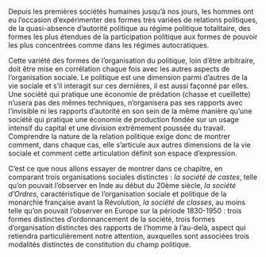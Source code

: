 Depuis les premières sociétés humaines jusqu’à nos jours, les hommes ont eu l’occasion d’expérimenter des formes très variées de relations politiques, de la quasi-absence d’autorité politique au régime politique totalitaire, des formes les plus étendues de la participation politique aux formes de pouvoir les plus concentrées comme dans les régimes autocratiques.

Cette variété des formes de l’organisation du politique, loin d’être arbitraire, doit être mise en corrélation chaque fois avec les autres aspects de l’organisation sociale. Le politique est une dimension parmi d’autres de la vie sociale et s’il interagit sur ces dernières, il est aussi façonné par elles. Une société qui pratique une économie de prédation (chasse et cueillette) n’usera pas des mêmes techniques, n’organisera pas ses rapports avec l’invisible ni les rapports d’autorité en son sein de la même manière qu’une société qui pratique une économie de production fondée sur un usage intensif du capital et une division extrêmement poussée du travail. Comprendre la nature de la relation politique exige donc de montrer comment, dans chaque cas, elle s’articule aux autres dimensions de la vie sociale et comment cette articulation définit son espace d’expression.

C’est ce que nous allons essayer de montrer dans ce chapitre, en comparant trois organisations sociales distinctes : _la société de castes_, telle qu’on pouvait l’observer en Inde au début du 20ème siècle, _la société d’Ordres_, caractéristique de l’organisation sociale et politique de la monarchie française avant la Révolution, _la société de classes_, au moins telle qu’on pouvait l’observer en Europe sur la période 1830-1950 : trois formes distinctes d’ordonnancement de la société, trois formes d’organisation distinctes des rapports de l’homme à l’au-delà, aspect qui retiendra particulièrement notre attention, auxquelles sont associées trois modalités distinctes de constitution du champ politique.